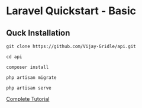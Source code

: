 # Laravel Quickstart - Basic

## Quck Installation

    git clone https://github.com/Vijay-Gridle/api.git

    cd api

    composer install

    php artisan migrate

    php artisan serve

[Complete Tutorial](https://laravel.com/docs/5.2/quickstart)
